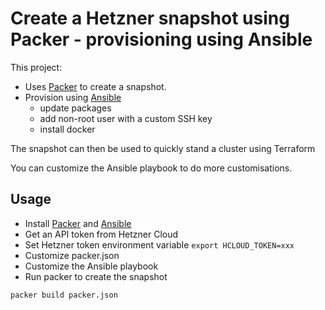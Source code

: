 # Create a Hetzner snapshot using Packer - provisioning using Ansible
This project:
* Uses [Packer](https://www.packer.io/docs) to create a snapshot.
* Provision using [Ansible](https://docs.ansible.com/ansible/latest/index.html)
  * update packages
  * add non-root user with a custom SSH key
  * install docker

The snapshot can then be used to quickly stand a cluster using Terraform

You can customize the Ansible playbook to do more customisations.

## Usage
* Install [Packer](https://www.packer.io/docs/install) and [Ansible](https://docs.ansible.com/ansible/latest/installation_guide/intro_installation.html) 
* Get an API token from Hetzner Cloud
* Set Hetzner token environment variable `export HCLOUD_TOKEN=xxx`
* Customize packer.json
* Customize the Ansible playbook
* Run packer to create the snapshot

```bash
packer build packer.json
```

